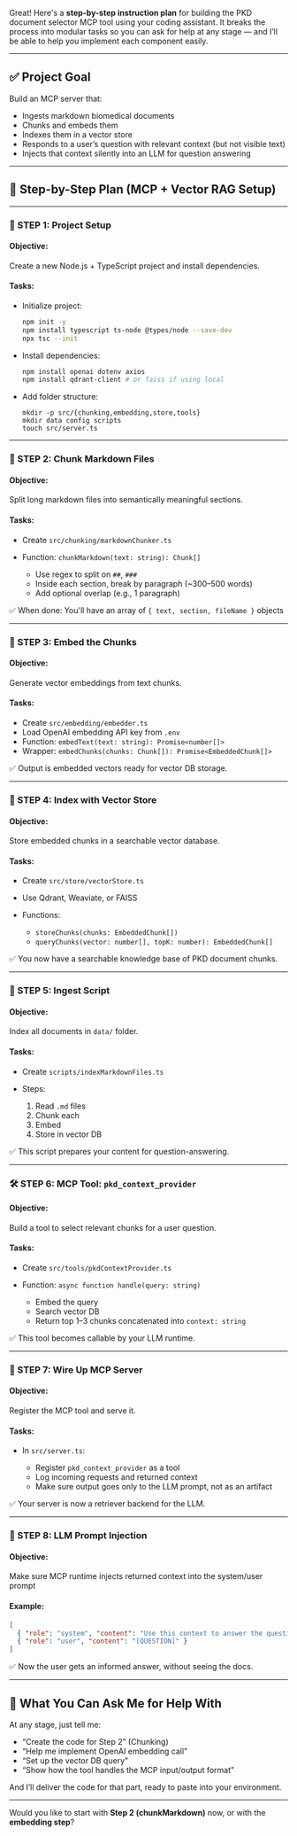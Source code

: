 Great! Here's a **step-by-step instruction plan** for building the PKD document selector MCP tool using your coding assistant. It breaks the process into modular tasks so you can ask for help at any stage — and I’ll be able to help you implement each component easily.

---

## ✅ Project Goal

Build an MCP server that:

* Ingests markdown biomedical documents
* Chunks and embeds them
* Indexes them in a vector store
* Responds to a user’s question with relevant context (but not visible text)
* Injects that context silently into an LLM for question answering

---

## 🧩 Step-by-Step Plan (MCP + Vector RAG Setup)

---

### 🔧 STEP 1: **Project Setup**

#### Objective:

Create a new Node.js + TypeScript project and install dependencies.

#### Tasks:

* Initialize project:

  ```bash
  npm init -y
  npm install typescript ts-node @types/node --save-dev
  npx tsc --init
  ```
* Install dependencies:

  ```bash
  npm install openai dotenv axios
  npm install qdrant-client # or faiss if using local
  ```
* Add folder structure:

  ```
  mkdir -p src/{chunking,embedding,store,tools}
  mkdir data config scripts
  touch src/server.ts
  ```

---

### 🧠 STEP 2: **Chunk Markdown Files**

#### Objective:

Split long markdown files into semantically meaningful sections.

#### Tasks:

* Create `src/chunking/markdownChunker.ts`
* Function: `chunkMarkdown(text: string): Chunk[]`

  * Use regex to split on `##`, `###`
  * Inside each section, break by paragraph (\~300–500 words)
  * Add optional overlap (e.g., 1 paragraph)

✅ When done: You'll have an array of `{ text, section, fileName }` objects

---

### 🤖 STEP 3: **Embed the Chunks**

#### Objective:

Generate vector embeddings from text chunks.

#### Tasks:

* Create `src/embedding/embedder.ts`
* Load OpenAI embedding API key from `.env`
* Function: `embedText(text: string): Promise<number[]>`
* Wrapper: `embedChunks(chunks: Chunk[]): Promise<EmbeddedChunk[]>`

✅ Output is embedded vectors ready for vector DB storage.

---

### 🧱 STEP 4: **Index with Vector Store**

#### Objective:

Store embedded chunks in a searchable vector database.

#### Tasks:

* Create `src/store/vectorStore.ts`
* Use Qdrant, Weaviate, or FAISS
* Functions:

  * `storeChunks(chunks: EmbeddedChunk[])`
  * `queryChunks(vector: number[], topK: number): EmbeddedChunk[]`

✅ You now have a searchable knowledge base of PKD document chunks.

---

### 🔌 STEP 5: **Ingest Script**

#### Objective:

Index all documents in `data/` folder.

#### Tasks:

* Create `scripts/indexMarkdownFiles.ts`
* Steps:

  1. Read `.md` files
  2. Chunk each
  3. Embed
  4. Store in vector DB

✅ This script prepares your content for question-answering.

---

### 🛠️ STEP 6: **MCP Tool: `pkd_context_provider`**

#### Objective:

Build a tool to select relevant chunks for a user question.

#### Tasks:

* Create `src/tools/pkdContextProvider.ts`
* Function: `async function handle(query: string)`

  * Embed the query
  * Search vector DB
  * Return top 1–3 chunks concatenated into `context: string`

✅ This tool becomes callable by your LLM runtime.

---

### 🚀 STEP 7: **Wire Up MCP Server**

#### Objective:

Register the MCP tool and serve it.

#### Tasks:

* In `src/server.ts`:

  * Register `pkd_context_provider` as a tool
  * Log incoming requests and returned context
  * Make sure output goes only to the LLM prompt, not as an artifact

✅ Your server is now a retriever backend for the LLM.

---

### 💬 STEP 8: **LLM Prompt Injection**

#### Objective:

Make sure MCP runtime injects returned context into the system/user prompt

#### Example:

```json
[
  { "role": "system", "content": "Use this context to answer the question:\n[CONTEXT]" },
  { "role": "user", "content": "[QUESTION]" }
]
```

✅ Now the user gets an informed answer, without seeing the docs.

---

## 🔁 What You Can Ask Me for Help With

At any stage, just tell me:

* “Create the code for Step 2” (Chunking)
* “Help me implement OpenAI embedding call”
* “Set up the vector DB query”
* “Show how the tool handles the MCP input/output format”

And I’ll deliver the code for that part, ready to paste into your environment.

---

Would you like to start with **Step 2 (chunkMarkdown)** now, or with the **embedding step**?
